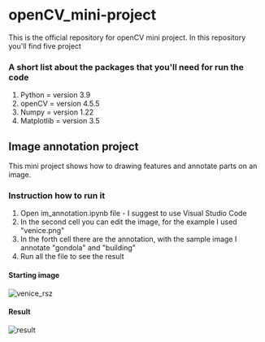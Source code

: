 # openCV_mini-project
 This is the official repository for openCV mini project. In this repository you'll find five project
 
### A short list about the packages that you'll need for run the code
1. Python = version 3.9
2. openCV = version 4.5.5
3. Numpy = version 1.22
4. Matplotlib = version 3.5

## Image annotation project
This mini project shows how to drawing features and annotate parts on an image.

### Instruction how to run it

1. Open im_annotation.ipynb file - I suggest to use Visual Studio Code
2. In the second cell you can edit the image, for the example I used "venice.png"
3. In the forth cell there are the annotation, with the sample image I annotate "gondola" and "building"
4. Run all the file to see the result

#### Starting image
![venice_rsz](https://user-images.githubusercontent.com/100673761/172874611-b8747359-26e8-4285-a3a9-d7c10c7d4658.png)

#### Result
![result](https://user-images.githubusercontent.com/100673761/172873798-879349c5-db33-4803-a8e9-dc8e7c3cf878.png)

